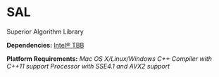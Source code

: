 # SAL
Superior Algorithm Library

**Dependencies:** [Intel® TBB](https://www.threadingbuildingblocks.org/)

**Platform Requirements:**
 _Mac OS X/Linux/Windows_
_C++ Compiler with C++11 support_
 _Processor with SSE4.1 and AVX2 support_
                           
